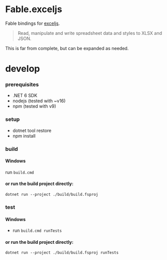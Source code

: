# Fable.exceljs

Fable bindings for [exceljs](https://github.com/exceljs/exceljs).

> Read, manipulate and write spreadsheet data and styles to XLSX and JSON.

This is far from complete, but can be expanded as needed.

# develop

### prerequisites

- .NET 6 SDK
- nodejs (tested with ~v16)
- npm (tested with v9)

### setup

- dotnet tool restore
- npm install

### build

#### Windows

run `build.cmd`

#### or run the build project directly:

`dotnet run --project ./build/build.fsproj`

### test

#### Windows

- run `build.cmd runTests`

#### or run the build project directly:

`dotnet run --project ./build/build.fsproj runTests`